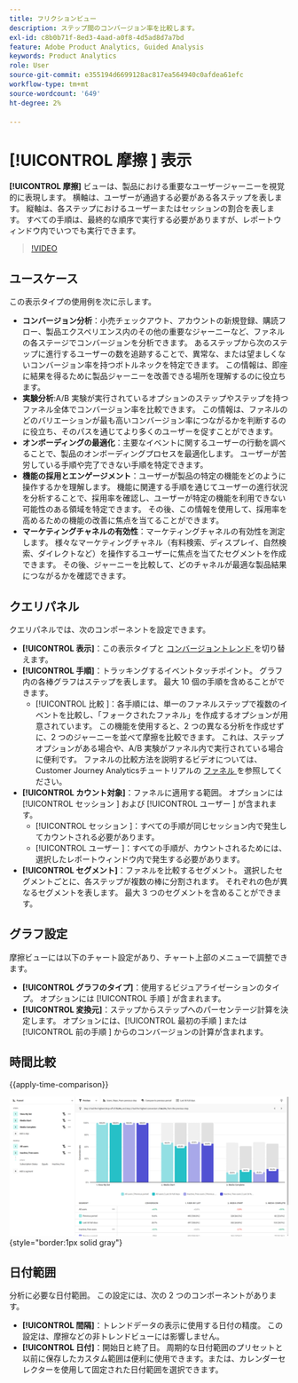 ```yaml
---
title: フリクションビュー
description: ステップ間のコンバージョン率を比較します。
exl-id: c8b0b71f-8ed3-4aad-a0f8-4d5ad8d7a7bd
feature: Adobe Product Analytics, Guided Analysis
keywords: Product Analytics
role: User
source-git-commit: e355194d6699128ac817ea564940c0afdea61efc
workflow-type: tm+mt
source-wordcount: '649'
ht-degree: 2%

---
```


# [!UICONTROL  摩擦 ] 表示

**[!UICONTROL 摩擦]** ビューは、製品における重要なユーザージャーニーを視覚的に表現します。 横軸は、ユーザーが通過する必要がある各ステップを表します。 縦軸は、各ステップにおけるユーザーまたはセッションの割合を表します。 すべての手順は、最終的な順序で実行する必要がありますが、レポートウィンドウ内でいつでも実行できます。

>[!VIDEO](https://video.tv.adobe.com/v/3421663/?learn=on)

## ユースケース

この表示タイプの使用例を次に示します。

* **コンバージョン分析**：小売チェックアウト、アカウントの新規登録、購読フロー、製品エクスペリエンス内のその他の重要なジャーニーなど、ファネルの各ステージでコンバージョンを分析できます。 あるステップから次のステップに進行するユーザーの数を追跡することで、異常な、または望ましくないコンバージョン率を持つボトルネックを特定できます。 この情報は、即座に結果を得るために製品ジャーニーを改善できる場所を理解するのに役立ちます。
* **実験分析**:A/B 実験が実行されているオプションのステップやステップを持つファネル全体でコンバージョン率を比較できます。 この情報は、ファネルのどのバリエーションが最も高いコンバージョン率につながるかを判断するのに役立ち、そのパスを通じてより多くのユーザーを促すことができます。
* **オンボーディングの最適化**：主要なイベントに関するユーザーの行動を調べることで、製品のオンボーディングプロセスを最適化します。 ユーザーが苦労している手順や完了できない手順を特定できます。
* **機能の採用とエンゲージメント**：ユーザーが製品の特定の機能をどのように操作するかを理解します。 機能に関連する手順を通じてユーザーの進行状況を分析することで、採用率を確認し、ユーザーが特定の機能を利用できない可能性のある領域を特定できます。 その後、この情報を使用して、採用率を高めるための機能の改善に焦点を当てることができます。
* **マーケティングチャネルの有効性**：マーケティングチャネルの有効性を測定します。 様々なマーケティングチャネル（有料検索、ディスプレイ、自然検索、ダイレクトなど）を操作するユーザーに焦点を当てたセグメントを作成できます。 その後、ジャーニーを比較して、どのチャネルが最適な製品結果につながるかを確認できます。

## クエリパネル

クエリパネルでは、次のコンポーネントを設定できます。

* **[!UICONTROL 表示]**：この表示タイプと [ コンバージョントレンド ](conversion-trends.md) を切り替えます。
* **[!UICONTROL 手順]**：トラッキングするイベントタッチポイント。 グラフ内の各棒グラフはステップを表します。 最大 10 個の手順を含めることができます。
   * [!UICONTROL  比較 ]：各手順には、単一のファネルステップで複数のイベントを比較し、「フォークされたファネル」を作成するオプションが用意されています。 この機能を使用すると、2 つの異なる分析を作成せずに、2 つのジャーニーを並べて摩擦を比較できます。 これは、ステップオプションがある場合や、A/B 実験がファネル内で実行されている場合に便利です。 ファネルの比較方法を説明するビデオについては、Customer Journey Analyticsチュートリアルの [ ファネル ](https://experienceleague.adobe.com/en/docs/customer-journey-analytics-learn/tutorials/guided-analysis/funnel) を参照してください。
* **[!UICONTROL カウント対象]**：ファネルに適用する範囲。 オプションには [!UICONTROL  セッション ] および [!UICONTROL  ユーザー ] が含まれます。
   * [!UICONTROL  セッション ]：すべての手順が同じセッション内で発生してカウントされる必要があります。
   * [!UICONTROL  ユーザー ]：すべての手順が、カウントされるためには、選択したレポートウィンドウ内で発生する必要があります。
* **[!UICONTROL セグメント]**：ファネルを比較するセグメント。 選択したセグメントごとに、各ステップが複数の棒に分割されます。 それぞれの色が異なるセグメントを表します。 最大 3 つのセグメントを含めることができます。

## グラフ設定

摩擦ビューには以下のチャート設定があり、チャート上部のメニューで調整できます。

* **[!UICONTROL グラフのタイプ]**：使用するビジュアライゼーションのタイプ。 オプションには [!UICONTROL  手順 ] が含まれます。
* **[!UICONTROL 変換元]**：ステップからステップへのパーセンテージ計算を決定します。 オプションには、[!UICONTROL  最初の手順 ] または [!UICONTROL  前の手順 ] からのコンバージョンの計算が含まれます。

## 時間比較

{{apply-time-comparison}}

![ 摩擦時間の比較 ](../assets/friction-compare.png){style="border:1px solid gray"}

## 日付範囲

分析に必要な日付範囲。 この設定には、次の 2 つのコンポーネントがあります。

* **[!UICONTROL 間隔]**：トレンドデータの表示に使用する日付の精度。 この設定は、摩擦などの非トレンドビューには影響しません。
* **[!UICONTROL 日付]**：開始日と終了日。 周期的な日付範囲のプリセットと以前に保存したカスタム範囲は便利に使用できます。または、カレンダーセレクターを使用して固定された日付範囲を選択できます。

